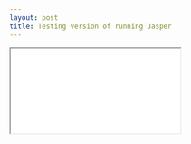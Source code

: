 ```yaml
---
layout: post
title: Testing version of running Jasper
---
```


<iframe src="/GameExports/GodotTests/15-04-test/index.html"></iframe>
